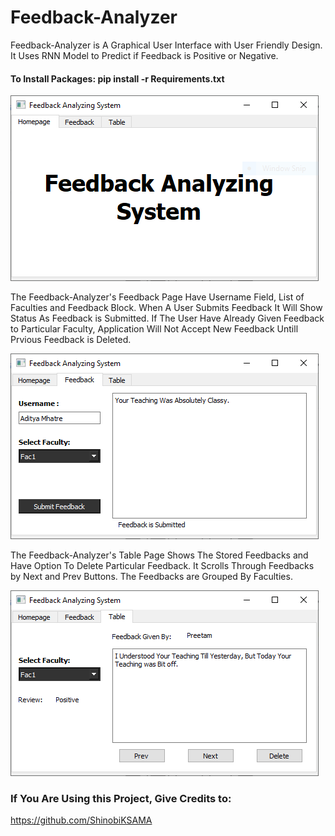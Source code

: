 # Feedback-Analyzer


Feedback-Analyzer is A Graphical User Interface with User Friendly Design.
It Uses RNN Model to Predict if Feedback is Positive or Negative.

#### To Install Packages: pip install -r Requirements.txt


![alt text](https://github.com/ShinobiKSAMA/Feedback-Analyzer/blob/master/Homepage.PNG)



The Feedback-Analyzer's Feedback Page Have Username Field, List of Faculties and Feedback Block.
When A User Submits Feedback It Will Show Status As Feedback is Submitted.
If The User Have Already Given Feedback to Particular Faculty, Application Will Not Accept New Feedback Untill Prvious Feedback is Deleted.

![alt text](https://github.com/ShinobiKSAMA/Feedback-Analyzer/blob/master/Feedback.PNG)




The Feedback-Analyzer's Table Page Shows The Stored Feedbacks and Have Option To Delete Particular Feedback.
It Scrolls Through Feedbacks by Next and Prev Buttons.
The Feedbacks are Grouped By Faculties.

![alt text](https://github.com/ShinobiKSAMA/Feedback-Analyzer/blob/master/FeedDB.PNG)




### If You Are Using this Project, Give Credits to:
https://github.com/ShinobiKSAMA
